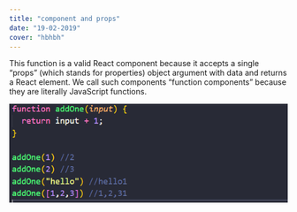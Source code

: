 ```yaml
---
title: "component and props"
date: "19-02-2019"
cover: "hbhbh"
---
```


This function is a valid React component because it accepts a single “props” (which stands for properties) object argument with data and returns a React element. We call such components “function components” because they are literally JavaScript functions.

![Hero image](1.png)